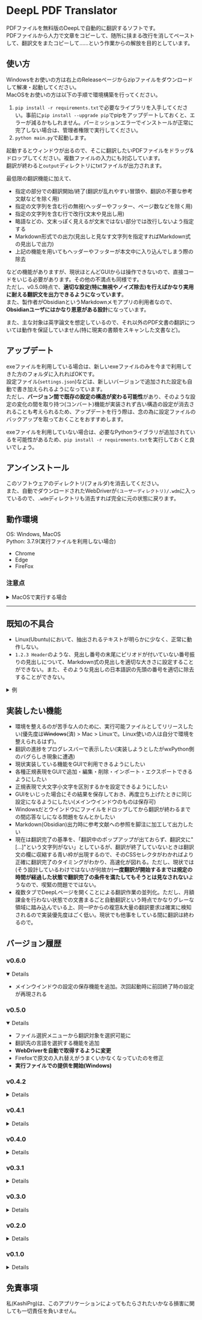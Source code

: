 # DeepL PDF Translator

PDFファイルを無料版のDeepLで自動的に翻訳するソフトです。  
PDFファイルから人力で文章をコピーして、随所に挟まる改行を消してペーストして、翻訳文をまたコピーして……という作業からの解放を目的としています。

## 使い方

Windowsをお使いの方は右上のReleaseページからzipファイルをダウンロードして解凍・起動してください。  
MacOSをお使いの方は以下の手順で環境構築を行ってください。

1. `pip install -r requirements.txt`で必要なライブラリを入手してください。事前に`pip install --upgrade pip`でpipをアップデートしておくと、エラーが減るかもしれません。パーミッションエラーでインストールが正常に完了しない場合は、管理者権限で実行してください。
2. `python main.py`で起動します。

起動するとウィンドウが出るので、そこに翻訳したいPDFファイルをドラッグ&ドロップしてください。複数ファイルの入力にも対応しています。  
翻訳が終わると`output`ディレクトリにtxtファイルが出力されます。

最低限の翻訳機能に加えて、

- 指定の部分での翻訳開始/終了(翻訳が乱れやすい冒頭や、翻訳の不要な参考文献などを除く用)
- 指定の文字列を含む行の無視(ヘッダーやフッター、ページ数などを除く用)
- 指定の文字列を含む行で改行(文末や見出し用)
- 略語などの、文末っぽく見えるが文末ではない部分では改行しないよう指定する
- Markdown形式での出力(見出しと見なす文字列を指定すればMarkdown式の見出しで出力)
- 上記の機能を用いてもヘッダーやフッターが本文中に入り込んでしまう際の除去

などの機能がありますが、現状ほとんどGUIからは操作できないので、直接コードをいじる必要があります。その他の不満点も同様です。  
ただし、v0.5.0時点で、**適切な設定(特に無視やノイズ除去)を行えばかなり実用に耐える翻訳文を出力できるようになっています**。  
また、製作者がObsidianというMarkdownメモアプリの利用者なので、**Obsidianユーザにはかなり恩恵がある設計**になっています。

また、主な対象は英字論文を想定しているので、それ以外のPDF文書の翻訳については動作を保証していません(特に現実の書類をスキャンした文書など)。

## アップデート

exeファイルを利用している場合は、新しいexeファイルのみを今まで利用してきた方のフォルダに入れればOKです。  
設定ファイル(`settings.json`)などは、新しいバージョンで追加された設定も自動で書き加えられるようになっています。  
ただし、**バージョン間で既存の設定の構造が変わる可能性**があり、そのような設定の変化の間を取り持つ(コンバート)機能が実装されず古い構造の設定が消去されることも考えられるため、アップデートを行う際は、念の為に設定ファイルのバックアップを取っておくことをおすすめします。

exeファイルを利用していない場合は、必要なPythonライブラリが追加されているを可能性があるため、`pip install -r requirements.txt`を実行しておくと良いでしょう。

## アンインストール

このソフトウェアのディレクトリ(フォルダ)を消去してください。  
また、自動でダウンロードされたWebDriverが`(ユーザーディレクトリ)/.wdm`に入っているので、`.wdm`ディレクトリも消去すれば完全に元の状態に戻ります。

## 動作環境

OS: Windows, MacOS  
Python: 3.7.9(実行ファイルを利用しない場合)
- Chrome
- Edge
- FireFox

### 注意点

<details>
<summary>MacOSで実行する場合</summary>

```
This program needs access to the screen. Please run with a Framework build of python, and only when you are logged in on the main display of your Mac.
```

という出力がなされ、GUIが出現しない場合があります。  
その場合は、Framework buildのPythonを入手してください。  
pyenvを利用している場合は、

```
env PYTHON_CONFIGURE_OPTS="--enable-framework" pyenv install 3.7.9
```

で入手可能です。その後、pyenvで利用するPythonのバージョンを3.7.9に切り替え、

```
pip install --upgrade pip
pip install -r requirements.txt
```

を実行して必要なライブラリをインストールし、対応するWebDriverを`drivers`ディレクトリに入れて起動してください。  
なお、その際にセキュリティによってWebDriverが起動できない場合があります。  
その場合は、`システム環境設定 > セキュリティとプライバシー`からWebDriverの実行を許可してください。

</details>

---

## 既知の不具合

- Linux(Ubuntu)において、抽出されるテキストが明らかに少なく、正常に動作しない。
- `1.2.3 Header`のような、見出し番号の末尾にピリオドが付いていない番号振りの見出しについて、Markdown式の見出しを適切な大きさに設定することができない。また、そのような見出しの日本語訳の先頭の番号を適切に除去することができない。

<details>
<summary>例</summary>

```
原文
1 Header1
1.1 Header2

理想
## Header1
ヘッダー1
### Header2
ヘッダー2

現実
## Header1
ヘッダー1
## Header2
1 ヘッダー2
```

</details>

## 実装したい機能

- 環境を整えるのが苦手な人のために、実行可能ファイルとしてリリースしたい(優先度は~~Windows~~(済) > Mac > Linuxで。Linux使いの人は自分で環境を整えられるはず)。
- 翻訳の進捗をプログレスバーで表示したい(実装しようとしたがwxPython側のバグらしき現象に遭遇)
- 現状実装している機能をGUIで利用できるようにしたい
- 各種正規表現をGUIで追加・編集・削除・インポート・エクスポートできるようにしたい
- 正規表現で大文字小文字を区別するかを設定できるようにしたい
- GUIをいじった場合にその結果を保存しておき、再度立ち上げたときに同じ設定になるようにしたい(メインウインドウのものは保存可)
- Windowsだとウインドウにファイルをドロップしてから翻訳が終わるまでの間応答なしになる問題をなんとかしたい
- Markdown(Obsidian)出力時に参考文献への参照を脚注に加工して出力したい
- 現在は翻訳完了の基準を、「翻訳中のポップアップが出ておらず、翻訳文に"\[...\]"という文字列がない」としているが、翻訳が終了していないときは翻訳文の欄に収縮する青い枠が出現するので、そのCSSセレクタがわかればより正確に翻訳完了のタイミングがわかり、高速化が図れる。ただし、現状では(そう設計しているわけではないが何故か)**一度翻訳が開始するまでは規定の時間が経過した状態で翻訳完了の条件を満たしてもそうとは見なされない**ようなので、喫緊の問題でではない。
- 複数タブでDeepLページを開くことによる翻訳作業の並列化。ただし、月額課金を行わない状態での文書まるごと自動翻訳という時点でかなりグレーな領域に踏み込んでいる上、同一IPからの複窓&大量の翻訳要求は確実に検知されるので実装優先度はごく低い。現状でも他事をしている間に翻訳は終わるので。

## バージョン履歴

### v0.6.0
<details open>

- メインウインドウの設定の保存機能を追加。次回起動時に前回終了時の設定が再現される

</details>

### v0.5.0
<details open>

- ファイル選択メニューから翻訳対象を選択可能に
- 翻訳先の言語を選択する機能を追加
- **WebDriverを自動で取得するように変更**
- Firefoxで原文の入れ替えがうまくいかなくなっていたのを修正
- **実行ファイルでの提供を開始(Windows)**

</details>

### v0.4.2
<details>

- 各種正規表現にヒットした行の出力機能を強化

</details>

### v0.4.1
<details>

- `翻訳文を一文ごとに改行する`のチェックを外すと出力が空文字列になる問題を修正
- 原文を出力するかどうか選べる機能を追加
- Markdownでの出力時、原文をコメントとして出力する機能を追加
- 翻訳完了の基準を変更し、翻訳作業を高速化

</details>

### v0.4.0
<details>

- 見出しの識別が上手く動作しなかった問題を修正
- Markdown式で見出しを出力する機能を追加
- Markdown用の除去/置換機能を追加
- 一行ごとの改行・Markdown式の出力を管理するGUIのチェックボックスを追加

</details>

### v0.3.1
<details>

- MacOS, Chromeでの動作を確認
- MacOS環境下にて、DeepLのページで以前の翻訳対象文を削除できない問題を修正

</details>

### v0.3.0
<details>

- 翻訳を開始/終了する位置を正規表現によって指定可能に
- フォーマットの都合上混じってしまうノイズの除去/置換機能を追加
- 翻訳文を一文ごとに改行する機能を追加(Markdown方式にも対応)
- 後に文が続きそうな略語(et al. や e.g.など)では改行しないように修正
- 行末のハイフン(-)の処理を修正

</details>

### v0.2.0
<details>

- MacOS、Linuxに対応(動作未確認)
- Edge、FireFoxに対応
- ブラウザの選択機能を追加

</details>

### v0.1.0
<details>

- 最低限の翻訳機能を実装
- 文書先頭あたりはレイアウトが複雑なので、有効な翻訳はほぼ無理
- ページにまたがる文章や、図表を挟んだ文章の順序が怪しい
- 画像周辺の文章に謎の文字列が入ることがある。画像のタグか何かか？
- 総評として、全て人力でコピペする労力からは解放されるが、まだまだ修正のコストが高い。

</details>

## 免責事項

私(KashiPrg)は、このアプリケーションによってもたらされたいかなる損害に関しても一切責任を負いません。
